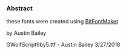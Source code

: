 ### Abstract

these fonts were created using [BitFontMaker](http://www.pentacom.jp/pentacom/bitfontmaker2/)

by Austin Bailey

GWolfScript9by5.ttf - Austin Bailey 3/27/2018